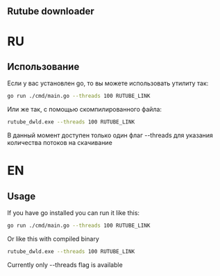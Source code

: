 ## Rutube downloader

# RU

## Использование

Если у вас установлен go, то вы можете использовать утилиту так:

````bash
go run ./cmd/main.go --threads 100 RUTUBE_LINK
````

Или же так, с помощью скомпилированного файла:

````bash
rutube_dwld.exe --threads 100 RUTUBE_LINK
````

В данный момент доступен только один флаг --threads для указания количества потоков на скачивание

# EN
## Usage

If you have go installed you can run it like this:

````bash
go run ./cmd/main.go --threads 100 RUTUBE_LINK
````

Or like this with compiled binary

````bash
rutube_dwld.exe --threads 100 RUTUBE_LINK
````

Currently only --threads flag is available
